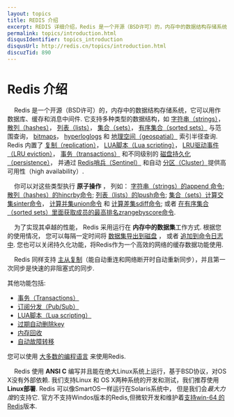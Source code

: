 ```yaml
---
layout: topics
title: REDIS 介绍
excerpt: REDIS 详细介绍，Redis 是一个开源（BSD许可）的，内存中的数据结构存储系统，它可以用作数据库、缓存和消息中间件.
permalink: topics/introduction.html
disqusIdentifier: topics_introduction
disqusUrl: http://redis.cn/topics/introduction.html
discuzTid: 890
---
```


Redis 介绍
===

&nbsp;&nbsp;&nbsp;&nbsp;Redis 是一个开源（BSD许可）的，内存中的数据结构存储系统，它可以用作数据库、缓存和消息中间件. 它支持多种类型的数据结构，如
[字符串（strings）](/topics/data-types-intro.html#strings)， [散列（hashes）](/topics/data-types-intro.html#hashes)， [列表（lists）](/topics/data-types-intro.html#lists)， [集合（sets）](/topics/data-types-intro.html#sets)，
[有序集合（sorted sets）](/topics/data-types-intro.html#sorted-sets) 与范围查询， [bitmaps](/topics/data-types-intro.html#bitmaps)， [hyperloglogs](/topics/data-types-intro.html#hyperloglogs)
和 [地理空间（geospatial）](/commands/geoadd.html) 索引半径查询.
Redis 内置了 [复制（replication）](/topics/replication.html)， [LUA脚本（Lua scripting）](/commands/eval.html)， [LRU驱动事件（LRU eviction）](/topics/lru-cache.html)， 
[事务（transactions）](/topics/transactions.html) 和不同级别的 [磁盘持久化（persistence）](/topics/persistence.html)， 
并通过 [Redis哨兵（Sentinel）](/topics/sentinel.html) 和自动 [分区（Cluster）](/topics/cluster-tutorial.html)提供高可用性（high availability）.

&nbsp;&nbsp;&nbsp;&nbsp;你可以对这些类型执行 **原子操作**
， 列如： [字符串（strings）的append 命令](/commands/append.html);
[散列（hashes）的hincrby命令](/commands/hincrby.html); [列表（lists）的lpush命令](/commands/lpush.html); [集合（sets）计算交集sinter命令](/commands/sinter.html)，
[计算并集union命令](/commands/sunion.html) 和 [计算差集sdiff命令](/commands/sdiff.html);
或者 [在有序集合（sorted sets）里面获取成员的最高排名zrangebyscore命令](/commands/zrangebyscore.html).

&nbsp;&nbsp;&nbsp;&nbsp;为了实现其卓越的性能， Redis 采用运行在
**内存中的数据集**工作方式. 根据您的使用情况， 您可以每隔一定时间将 [数据集导出到磁盘](/topics/persistence.html#snapshotting)
， 或者 [追加到命令日志中](/topics/persistence.html#append-only-file). 
您也可以关闭持久化功能，将Redis作为一个高效的网络的缓存数据功能使用.

&nbsp;&nbsp;&nbsp;&nbsp;Redis 同样支持 [主从复制](/topics/replication.html)（能自动重连和网络断开时自动重新同步），并且第一次同步是快速的非阻塞式的同步.

其他功能包括:

* [事务（Transactions）](/topics/transactions.html)
* [订阅分发（Pub/Sub）](/topics/pubsub.html)
* [LUA脚本（Lua scripting）](/commands/eval.html)
* [过期自动删除key](/commands/expire.html)
* [内存回收](/topics/lru-cache.html)
* [自动故障转移](/topics/sentinel.html)

您可以使用 [大多数的编程语言](/clients.html) 来使用Redis. 

&nbsp;&nbsp;&nbsp;&nbsp;Redis 使用 **ANSI C** 编写并且能在绝大Linux系统上运行，基于BSD协议，对OS X没有外部依赖.
我们支持Linux 和 OS X两种系统的开发和测试，我们推荐使用**Linux部署**.
Redis 可以像SmartOS一样运行在Solaris系统中， 但是我们会*最大力度*的支持它.
官方不支持Windos版本的Redis,但微软开发和维护着[支持win-64 的Redis](https://github.com/MSOpenTech/redis)版本.
